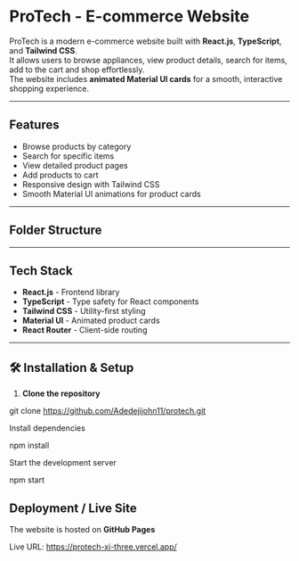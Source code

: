 # ProTech - E-commerce Website

ProTech is a modern e-commerce website built with **React.js**, **TypeScript**, and **Tailwind CSS**.  
It allows users to browse appliances, view product details, search for items, add to the cart and shop effortlessly.  
The website includes **animated Material UI cards** for a smooth, interactive shopping experience.

---

## Features

- Browse products by category
- Search for specific items
- View detailed product pages
- Add products to cart
- Responsive design with Tailwind CSS
- Smooth Material UI animations for product cards

---

## Folder Structure

---

## Tech Stack

- **React.js** - Frontend library
- **TypeScript** - Type safety for React components
- **Tailwind CSS** - Utility-first styling
- **Material UI** - Animated product cards
- **React Router** - Client-side routing

---

## 🛠 Installation & Setup

1. **Clone the repository**

git clone https://github.com/Adedejijohn11/protech.git

Install dependencies

npm install

Start the development server

npm start

## Deployment / Live Site

The website is hosted on **GitHub Pages**

Live URL:
https://protech-xi-three.vercel.app/
